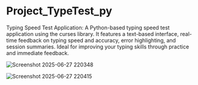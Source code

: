 # Project_TypeTest_py
Typing Speed Test Application: A Python-based typing speed test application using the curses library. It features a text-based interface, real-time feedback on typing speed and accuracy, error highlighting, and session summaries. Ideal for improving your typing skills through practice and immediate feedback. 

![Screenshot 2025-06-27 220348](https://github.com/user-attachments/assets/08fb3ff6-487d-43ba-bc53-98b9a4c0a473)

![Screenshot 2025-06-27 220415](https://github.com/user-attachments/assets/6bd7a736-3ac3-421f-9703-fd134509c18a)
